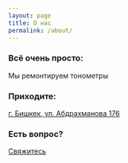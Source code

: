 ```yaml
---
layout: page
title: О нас
permalink: /about/
---
```


### Всё очень просто:

Мы ремонтируем тонометры

### Приходите:

[г. Бишкек, ул. Абдрахманова 176](https://tonometer.github.io/address/)

### Есть вопрос?

[Свяжитесь](https://tonometer.github.io/contacts/)
